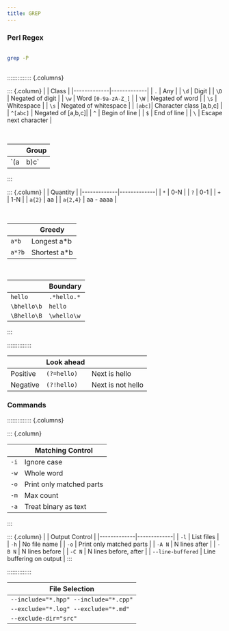 ```yaml
---
title: GREP
---
```


### Perl Regex
```sh
  
grep -P
  
```

:::::::::::::: {.columns}

::: {.column}
| | Class |
|-------------|-------------|
| `.` | Any |
| `\d` | Digit |
| `\D` | Negated of digit |
| `\w` | Word `[0-9a-zA-Z_]` |
| `\W` | Negated of word |
| `\s` | Whitespace |
| `\s` | Negated of whitespace |
| `[abc]`| Character class [a,b,c] |
| `^[abc]` | Negated of [a,b,c]|
| `^` | Begin of line |
| `$` | End of line |
| `\` | Escape next character |

<br>

| | Group |
|-------------|-------------|
| `(a|b)c` | Match ab, ac |

:::


::: {.column}
| | Quantity |
|-------------|-------------|
| `*` | 0-N |
| `?` | 0-1 |
| `+` | 1-N |
| `a{2}` | aa |
| `a{2,4}` | aa - aaaa |

<br>

| | Greedy |
|-------------|-------------|
| `a*b` |  Longest a*b |
| `a*?b` | Shortest a*b |

<br>

| | Boundary |
|-------------|-------------|
| `hello` | `.*hello.*`  |
| `\bhello\b` | `hello`  |
| `\Bhello\B` | `\whello\w` |

:::

::::::::::::::

| | Look ahead | |
|-------------|-------------|-------------|
| Positive | `(?=hello)` | Next is hello |
| Negative | `(?!hello)` | Next is not hello |


### Commands
:::::::::::::: {.columns}

::: {.column}

| | Matching Control |
|-------------|-------------|
| `-i` | Ignore case|
| `-w` | Whole word |
| `-o` | Print only matched parts |
| `-m` | Max count |
| `-a` | Treat binary as text |
:::

::: {.column}
| | Output Control |
|-------------|-------------|
| `-l` | List files |
| `-h` | No file name |
| `-o` | Print only matched parts |
| `-A N` | N lines after |
| `-B N` | N lines before |
| `-C N` | N lines before, after |
| `--line-buffered` | Line buffering on output |
:::

::::::::::::::


| File Selection |
|-------------|
| `--include="*.hpp" --include="*.cpp"`|
| `--exclude="*.log" --exclude="*.md"`|
| `--exclude-dir="src"` |

